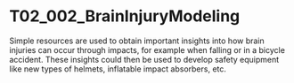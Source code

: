 # T02_002_BrainInjuryModeling
Simple resources are used to obtain important insights into how brain injuries can occur through impacts, for example when falling or in a bicycle accident. These insights could then be used to develop safety equipment like new types of helmets, inflatable impact absorbers, etc.
